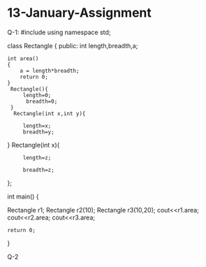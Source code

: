 # 13-January-Assignment


Q-1:
#include <iostream>
using namespace std;

class Rectangle
{
    public:
    int length,breadth,a;
    
    int area()
    {
        a = length*breadth;
        return 0;
    }
     Rectangle(){
         length=0;
          breadth=0;
     }
      Rectangle(int x,int y){

         length=x;
         breadth=y;
}
    Rectangle(int x){



         length=z;

         breadth=z;
};

int main() {
   
   Rectangle r1;
   Rectangle r2(10);
   Rectangle r3(10,20);
   cout<<r1.area;
   cout<<r2.area;
   cout<<r3.area;
   
    return 0;
}

Q-2



